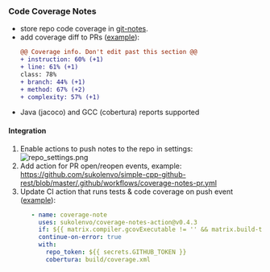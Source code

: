 ### Code Coverage Notes

* store repo code coverage in [git-notes](https://git-scm.com/docs/git-notes).
* add coverage diff to PRs ([example](https://github.com/sukolenvo/coverage-notes-action/pull/1)):
    ```diff
    @@ Coverage info. Don't edit past this section @@
    + instruction: 60% (+1)
    + line: 61% (+1)
    class: 78%
    + branch: 44% (+1)
    + method: 67% (+2)
    + complexity: 57% (+1)
  ```
* Java (jacoco) and GCC (cobertura) reports supported

#### Integration

1. Enable actions to push notes to the repo in settings: ![repo_settings.png](repo_settings.png)
2. Add action for PR open/reopen events, example: https://github.com/sukolenvo/simple-cpp-github-rest/blob/master/.github/workflows/coverage-notes-pr.yml
3. Update CI action that runs tests & code coverage on push event ([example](https://github.com/sukolenvo/simple-cpp-github-rest/blob/4c1d678c2f67b2d618ecbefc145d76a7f49a1ae3/.github/workflows/linux.yml#L55)):
    ```yaml
       - name: coverage-note
         uses: sukolenvo/coverage-notes-action@v0.4.3
         if: ${{ matrix.compiler.gcovExecutable != '' && matrix.build-type == 'Debug' }}
         continue-on-error: true
         with:
           repo_token: ${{ secrets.GITHUB_TOKEN }}
           cobertura: build/coverage.xml
    ```
